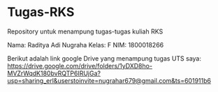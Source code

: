 # Tugas-RKS
Repository untuk menampung tugas-tugas kuliah RKS

Nama: Raditya Adi Nugraha
Kelas: F
NIM: 1800018266

Berikut adalah link google Drive yang menampung tugas UTS saya:
https://drive.google.com/drive/folders/1yDXD8ho-MVZrWqdK180bvRQTP6IRUjGa?usp=sharing_erl&userstoinvite=nugrahar679@gmail.com&ts=601911b6
